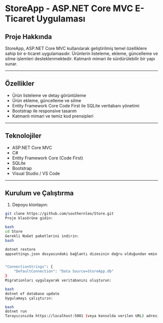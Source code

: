  # StoreApp - ASP.NET Core MVC E-Ticaret Uygulaması

## Proje Hakkında

StoreApp, ASP.NET Core MVC kullanılarak geliştirilmiş temel özelliklere sahip bir e-ticaret uygulamasıdır. Ürünlerin listeleme, ekleme, güncelleme ve silme işlemleri desteklenmektedir. Katmanlı mimari ile sürdürülebilir bir yapı sunar.

---

## Özellikler

- Ürün listeleme ve detay görüntüleme  
- Ürün ekleme, güncelleme ve silme  
- Entity Framework Core Code First ile SQLite veritabanı yönetimi  
- Bootstrap ile responsive tasarım  
- Katmanlı mimari ve temiz kod prensipleri

---

## Teknolojiler

- ASP.NET Core MVC  
- C#  
- Entity Framework Core (Code First)  
- SQLite  
- Bootstrap  
- Visual Studio / VS Code

---

## Kurulum ve Çalıştırma

1. Depoyu klonlayın:  
```bash
git clone https://github.com/southernleo/Store.git
Proje klasörüne gidin:

bash
cd Store
Gerekli NuGet paketlerini indirin:
bash

dotnet restore
appsettings.json dosyasındaki bağlantı dizesinin doğru olduğundan emin olun:


"ConnectionStrings": {
    "DefaultConnection": "Data Source=StoreApp.db"
}
Migrationları uygulayarak veritabanını oluşturun:

bash
dotnet ef database update
Uygulamayı çalıştırın:

bash
dotnet run
Tarayıcınızda https://localhost:5001 (veya konsolda verilen URL) adresine gidin ve uygulamayı kullanmaya başlayın.
